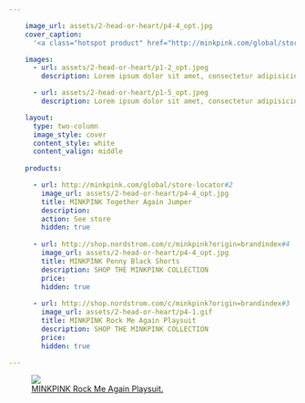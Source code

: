 ```yaml
---

    image_url: assets/2-head-or-heart/p4-4_opt.jpg
    cover_caption: 
      '<a class="hotspot product" href="http://minkpink.com/global/store-locator#2" target="_blank">MINKPINK Together Again Jumper and Penny Black Shorts.</a>'

    images:
      - url: assets/2-head-or-heart/p1-2_opt.jpeg
        description: Lorem ipsum dolor sit amet, consectetur adipisicing elit, sed do eiusmod tempor incididunt ut labore et dolore magna aliqua. Ut enim ad minim veniam, quis nostrud exercitation ullamco laboris nisi ut aliquip ex ea commodo consequat. Duis aute irure dolor in reprehenderit in voluptate velit esse cillum dolore eu fugiat nulla pariatur. Excepteur sint occaecat cupidatat non proident, sunt in culpa qui officia deserunt mollit anim id est laborum.

      - url: assets/2-head-or-heart/p1-5_opt.jpeg
        description: Lorem ipsum dolor sit amet, consectetur adipisicing elit, sed do eiusmod tempor incididunt ut labore et dolore magna aliqua. Ut enim ad minim veniam, quis nostrud exercitation ullamco laboris nisi ut aliquip ex ea commodo consequat. Duis aute irure dolor in reprehenderit in voluptate velit esse cillum dolore eu fugiat nulla pariatur. Excepteur sint occaecat cupidatat non proident, sunt in culpa qui officia deserunt mollit anim id est laborum.

    layout:
      type: two-column
      image_style: cover
      content_style: white
      content_valign: middle
      
    products:

      - url: http://minkpink.com/global/store-locator#2 
        image_url: assets/2-head-or-heart/p4-4_opt.jpg
        title: MINKPINK Together Again Jumper
        description: 
        action: See store
        hidden: true
        
      - url: http://shop.nordstrom.com/c/minkpink?origin=brandindex#4
        image_url: assets/2-head-or-heart/p4-4_opt.jpg
        title: MINKPINK Penny Black Shorts
        description: SHOP THE MINKPINK COLLECTION
        price: 
        hidden: true
        
      - url: http://shop.nordstrom.com/c/minkpink?origin=brandindex#3
        image_url: assets/2-head-or-heart/p4-1.gif
        title: MINKPINK Rock Me Again Playsuit
        description: SHOP THE MINKPINK COLLECTION
        price: 
        hidden: true

---
```


<figure>
  <img src="../assets/2-head-or-heart/p4-1.gif">
  <figcaption class="inset">
    <a class="hotspot product" href="http://shop.nordstrom.com/c/minkpink?origin=brandindex#3">MINKPINK Rock Me Again Playsuit.</a>    
  </figcaption>
</figure>